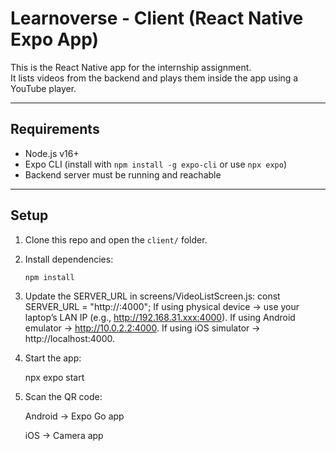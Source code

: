 # Learnoverse - Client (React Native Expo App)

This is the React Native app for the internship assignment.  
It lists videos from the backend and plays them inside the app using a YouTube player.

---

## Requirements

- Node.js v16+
- Expo CLI (install with `npm install -g expo-cli` or use `npx expo`)
- Backend server must be running and reachable

---

## Setup

1. Clone this repo and open the `client/` folder.

2. Install dependencies:
   ```bash
   npm install
   ```
3. Update the SERVER_URL in screens/VideoListScreen.js:
   const SERVER_URL = "http://<your-server-ip>:4000";
   If using physical device → use your laptop’s LAN IP (e.g., http://192.168.31.xxx:4000).
   If using Android emulator → http://10.0.2.2:4000.
   If using iOS simulator → http://localhost:4000.

4. Start the app:
   
   npx expo start
   
6. Scan the QR code:
   
   Android → Expo Go app
   
   iOS → Camera app
